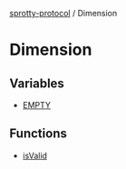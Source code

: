 
[sprotty-protocol](../globals) / Dimension

# Dimension

## Variables

- [EMPTY](../Dimension.Variable.EMPTY)

## Functions

- [isValid](../Dimension.Function.isValid)
